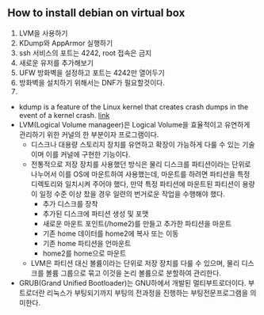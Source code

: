 ## How to install debian on virtual box
1. LVM을 사용하기
2. KDump와 AppArmor 실행하기
3. ssh 서비스의 포트는 4242, root 접속은 금지
4. 새로운 유저를 추가해보기
5. UFW 방화벽을 설정하고 포트는 4242만 열어두기
6. 방화벽을 설치하기 위해서는 DNF가 필요할것이다.
7. 
- kdump is a feature of the Linux kernel that creates crash dumps in the event of a kernel crash. [link](https://www.thegeekstuff.com/2014/05/kdump/)
- LVM(Logical Volume manageer)은 Logical Volume을 효율적이고 유연하게 관리하기 위한 커널의 한 부분이자 프로그램이다.
	- 디스크나 대용량 스토리지 장치를 유연하고 확장이 가능하게 다룰 수 있는 기술이며 이를 커널에 구현한 기능이다.
	- 전통적으로 저장 장치를 사용했던 방식은 물리 디스크를 파티션이라는 단위로 나누어서 이를 OS에 마운트하여 사용했는데, 마운트를 하려면 파티션을 특정 디렉토리와 일치시켜 주어야 했다, 만약 특정 파티션에 마운트된 파티션이 용량이 일정 수준 이상 찼을 경우 일련의 번거로운 작업을 수행해야 했다.
		- 추가 디스크를 장착
		- 추가된 디스크에 파티션 생성 및 포맷
		- 새로운 마운트 포인트(/home2)를 만들고 추가한 파티션을 마운트
		- 기존 home 데이터를 home2에 복사 또는 이동
		- 기존 home 파티션을 언마운트
		- home2를 home으로 마운트
	- LVM은 파티션 대신 볼륨이라는 단위로 저장 장치를 다룰 수 있으며, 물리 디스크를 볼륨 그룹으로 묶고 이것을 논리 볼륨으로 분할하여 관리한다.
- GRUB(Grand Unified Bootloader)는 GNU하에서 개발된 멀티부트로더이다. 부트로더란 리눅스가 부팅되기까지 부팅의 전과정을 진행하는 부팅전문프로그램을 의미한다.
